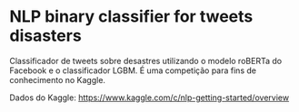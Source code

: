 # NLP binary classifier for tweets disasters

Classificador de tweets sobre desastres utilizando o modelo roBERTa do Facebook e o classificador LGBM. É uma competição para fins de conhecimento no Kaggle.

Dados do Kaggle: https://www.kaggle.com/c/nlp-getting-started/overview
